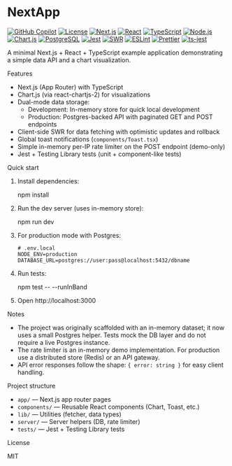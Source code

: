 # NextApp

[![GitHub Copilot](https://img.shields.io/badge/GitHub%20Copilot-Enabled-24292F?style=plastic&logo=github&logoColor=white)](https://github.com/features/copilot)
[![License](https://img.shields.io/badge/License-MIT-yellow.svg?style=plastic&logo=opensourceinitiative&logoColor=white)](LICENSE)
[![Next.js](https://img.shields.io/badge/Next.js-15.5.4-black?style=plastic&logo=next.js&logoColor=white)](https://nextjs.org)
[![React](https://img.shields.io/badge/React-18-149ECA?style=plastic&logo=react&logoColor=white)](https://react.dev)
[![TypeScript](https://img.shields.io/badge/TypeScript-5-3178C6?style=plastic&logo=typescript&logoColor=white)](https://www.typescriptlang.org)
[![Node.js](https://img.shields.io/badge/Node.js-20-339933?style=plastic&logo=node.js&logoColor=white)](https://nodejs.org)
[![Chart.js](https://img.shields.io/badge/Chart.js-4-FF6384?style=plastic&logo=chart.js&logoColor=white)](https://www.chartjs.org)
[![PostgreSQL](https://img.shields.io/badge/PostgreSQL-15-4169E1?style=plastic&logo=postgresql&logoColor=white)](https://www.postgresql.org)
[![Jest](https://img.shields.io/badge/Tests-Jest-C21325?style=plastic&logo=jest&logoColor=white)](https://jestjs.io)
[![SWR](https://img.shields.io/badge/SWR-2.3-black?style=plastic&logo=vercel&logoColor=white)](https://swr.vercel.app)
[![ESLint](https://img.shields.io/badge/ESLint-8-4B32C3?style=plastic&logo=eslint&logoColor=white)](https://eslint.org)
[![Prettier](https://img.shields.io/badge/Prettier-3-F7B93E?style=plastic&logo=prettier&logoColor=white)](https://prettier.io)
[![ts-jest](https://img.shields.io/badge/ts--jest-29-3178C6?style=plastic&logo=jest&logoColor=white)](https://kulshekhar.github.io/ts-jest)

A minimal Next.js + React + TypeScript example application demonstrating a simple data API and a chart visualization.

Features

- Next.js (App Router) with TypeScript
- Chart.js (via react-chartjs-2) for visualizations
- Dual-mode data storage:
  - Development: In-memory store for quick local development
  - Production: Postgres-backed API with paginated GET and POST endpoints
- Client-side SWR for data fetching with optimistic updates and rollback
- Global toast notifications (`components/Toast.tsx`)
- Simple in-memory per-IP rate limiter on the POST endpoint (demo-only)
- Jest + Testing Library tests (unit + component-like tests)

Quick start

1. Install dependencies:

   npm install

2. Run the dev server (uses in-memory store):

   npm run dev

3. For production mode with Postgres:

   ```env
   # .env.local
   NODE_ENV=production
   DATABASE_URL=postgres://user:pass@localhost:5432/dbname
   ```

4. Run tests:

   npm test -- --runInBand

5. Open http://localhost:3000

Notes

- The project was originally scaffolded with an in-memory dataset; it now uses a small Postgres helper. Tests mock the DB layer and do not require a live Postgres instance.
- The rate limiter is an in-memory demo implementation. For production use a distributed store (Redis) or an API gateway.
- API error responses follow the shape: `{ error: string }` for easy client handling.

Project structure

- `app/` — Next.js app router pages
- `components/` — Reusable React components (Chart, Toast, etc.)
- `lib/` — Utilities (fetcher, data types)
- `server/` — Server helpers (DB, rate limiter)
- `tests/` — Jest + Testing Library tests

License

MIT
